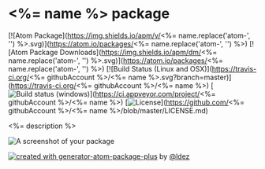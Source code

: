 # <%= name %> package

[![Atom Package](https://img.shields.io/apm/v/<%= name.replace('atom-', '') %>.svg)](https://atom.io/packages/<%= name.replace('atom-', '') %>)
[![Atom Package Downloads](https://img.shields.io/apm/dm/<%= name.replace('atom-', '') %>.svg)](https://atom.io/packages/<%= name.replace('atom-', '') %>)
[![Build Status (Linux and OSX)](https://travis-ci.org/<%= githubAccount %>/<%= name %>.svg?branch=master)](https://travis-ci.org/<%= githubAccount %>/<%= name %>)
[![Build status (windows)](https://ci.appveyor.com/api/projects/status/ADD_YOUR_ID?svg=true)](https://ci.appveyor.com/project/<%= githubAccount %>/<%= name %>)
[![License](http://img.shields.io/badge/license-YOUR_LICENSE-blue.svg?style=flat)](https://github.com/<%= githubAccount %>/<%= name %>/blob/master/LICENSE.md)

<%= description %>

![A screenshot of your package](https://f.cloud.github.com/assets/69169/2290250/c35d867a-a017-11e3-86be-cd7c5bf3ff9b.gif)

[![created with generator-atom-package-plus](https://img.shields.io/badge/created%20with-generator--atom--package--plus-blue.svg?style=social)](https://www.npmjs.com/package/generator-atom-package-plus) by [@ldez](https://github.com/ldez)
